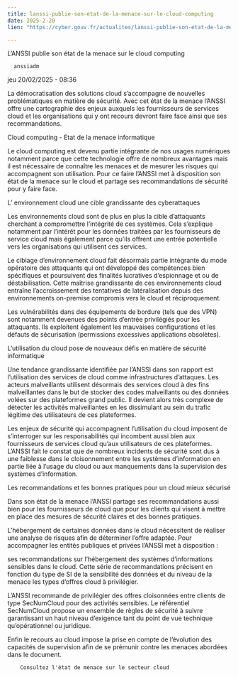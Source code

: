 ```yaml
---
title: lanssi-publie-son-etat-de-la-menace-sur-le-cloud-computing
date: 2025-2-20
lien: "https://cyber.gouv.fr/actualites/lanssi-publie-son-etat-de-la-menace-sur-le-cloud-computing"

---
```


L’ANSSI publie son état de la menace sur le cloud computing 

            


      anssiadm
jeu 20/02/2025 - 08:36

            
La démocratisation des solutions cloud s’accompagne de nouvelles problématiques en matière de sécurité. Avec cet état de la menace
l’ANSSI offre une cartographie des enjeux auxquels les fournisseurs de services cloud et les organisations qui y ont recours devront faire face
ainsi que ses recommandations.

      
      

              
  

    

      

        
            



    

  

          
        

Cloud computing - Etat de la menace informatique
      


      
      

      
            
  

    

      
            
Le cloud computing est devenu partie intégrante de nos usages numériques notamment parce que cette technologie offre de nombreux avantages
mais il est nécessaire de connaître les menaces et de mesurer les risques qui accompagnent son utilisation. Pour ce faire
l’ANSSI met à disposition son état de la menace sur le cloud et partage ses recommandations de sécurité pour y faire face.

L’ environnement cloud
une cible grandissante des cyberattaques

Les environnements cloud sont de plus en plus la cible d’attaquants cherchant à compromettre l’intégrité de ces systèmes. Cela s’explique notamment par l’intérêt pour les données traitées par les fournisseurs de service cloud
mais également parce qu’ils offrent une entrée potentielle vers les organisations qui utilisent ces services.

Le ciblage d’environnement cloud fait désormais partie intégrante du mode opératoire des attaquants qui ont développé des compétences bien spécifiques et poursuivent des finalités lucratives
d’espionnage
et ou de déstabilisation. Cette maîtrise grandissante de ces environnements cloud entraîne l’accroissement des tentatives de latéralisation depuis des environnements on-premise compromis vers le cloud et réciproquement.

Les vulnérabilités dans des équipements de bordure (tels que des VPN) sont notamment devenues des points d’entrée privilégiés pour les attaquants. Ils exploitent également les mauvaises configurations et les défauts de sécurisation (permissions excessives
applications obsolètes).

L’utilisation du cloud pose de nouveaux défis en matière de sécurité informatique

Une tendance grandissante identifiée par l’ANSSI dans son rapport est l’utilisation des services de cloud comme infrastructures d’attaques. Les acteurs malveillants utilisent désormais des services cloud à des fins malveillantes
dans le but de stocker
des codes malveillants ou des données volées sur des plateformes grand public. Il devient alors très complexe de détecter les activités malveillantes en les dissimulant au sein du trafic légitime des utilisateurs de ces plateformes.

Les enjeux de sécurité qui accompagnent l’utilisation du cloud imposent de s’interroger sur les responsabilités qui incombent aussi bien aux fournisseurs de services cloud qu’aux utilisateurs de ces plateformes. L’ANSSI fait le constat que de nombreux incidents de sécurité sont dus à une faiblesse dans le cloisonnement entre les systèmes d’information en partie liée à l’usage du cloud ou aux manquements dans la supervision des systèmes d’information.


      
    

  


      

    


  


              
  

    

      
            
Les recommandations et les bonnes pratiques pour un cloud mieux sécurisé

Dans son état de la menace
l’ANSSI partage ses recommandations
aussi bien pour les fournisseurs de cloud que pour les clients
qui visent à mettre en place des mesures de sécurité claires et des bonnes pratiques.

L’hébergement de certaines données dans le cloud nécessitent de réaliser une analyse de risques afin de déterminer l’offre adaptée. Pour accompagner les entités publiques et privées
l’ANSSI met à disposition :


ses recommandations sur l’hébergement des systèmes d’informations sensibles dans le cloud. Cette série de recommandations précisent
en fonction du type de SI
de la sensibilité des données et du niveau de la menace
les types d’offres cloud à privilégier.


L’ANSSI recommande de privilégier des offres cloisonnées entre clients de type SecNumCloud pour des activités sensibles. Le référentiel SecNumCloud propose un ensemble de règles de sécurité à suivre garantissant un haut niveau d’exigence tant du point de vue technique
qu’opérationnel ou juridique.

Enfin
le recours au cloud impose la prise en compte de l’évolution des capacités de supervision afin de se prémunir contre les menaces abordées dans le document.


      
    

  


              
  

    

      
        Consultez l'état de menace sur le secteur cloud
